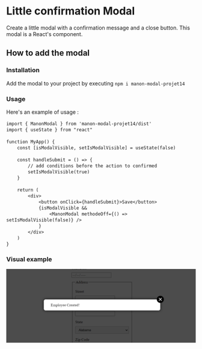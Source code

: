 # Little confirmation Modal

Create a little modal with a confirmation message and a close button. This modal is a React's component.

## How to add the modal

### Installation
Add the modal to your project by executing `npm i manon-modal-projet14`

### Usage
Here's an example of usage :

    import { ManonModal } from 'manon-modal-projet14/dist'
    import { useState } from "react"

    function MyApp() {
        const [isModalVisible, setIsModalVisible] = useState(false)

        const handleSubmit = () => {
            // add conditions before the action to confirmed
            setIsModalVisible(true)
        }

        return (
            <div>
                <button onClick={handleSubmit}>Save</button>
                {isModalVisible &&
                    <ManonModal methodeOff={() => setIsModalVisible(false)} />
                }
            </div>
        )
    }

### Visual example
![modal](./modal-illustration.png)